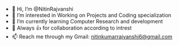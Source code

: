 - 👋 Hi, I’m @NitinRajvanshi
- 👀 I’m interested in Working on Projects and Coding specialization 
- 🌱 I’m currently learning Computer Research and development 
- 💞️ Always 👍 for collaboration according to intrest 
- 📫 Reach me through my Gmail: nitinkumarrajvanshi6@gmail.com

<!---
NitinRajvanshi/NitinRajvanshi is a ✨ special ✨ repository because its `README.md` (this file) appears on your GitHub profile.
You can click the Preview link to take a look at your changes.
--->

